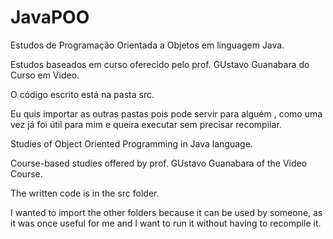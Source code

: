 # JavaPOO
 Estudos de Programação Orientada a Objetos em linguagem Java.

Estudos baseados em curso oferecido pelo prof. GUstavo Guanabara do Curso em Video.

O código escrito está na pasta src.

 Eu quis importar as outras pastas pois pode servir para alguém , como uma vez já foi útil para mim e queira executar sem precisar recompilar.


 Studies of Object Oriented Programming in Java language.

Course-based studies offered by prof. GUstavo Guanabara of the Video Course.

The written code is in the src folder.

 I wanted to import the other folders because it can be used by someone, as it was once useful for me and I want to run it without having to recompile it.